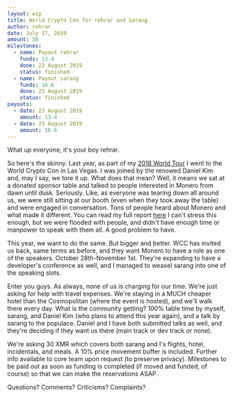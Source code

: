 ```yaml
---
layout: wip
title: World Crypto Con for rehrar and Sarang
author: rehrar
date: July 17, 2019
amount: 30
milestones:
  - name: Payout rehrar
    funds: 13.4
    done: 23 August 2019
    status: finished
  - name: Payout sarang
    funds: 16.6
    done: 23 August 2019
    status: finished
payouts:
  - date: 23 August 2019
    amount: 13.4
  - date: 23 August 2019
    amount: 16.6
---
```


What up everyone, it's your boy rehrar.

So here's the skinny. Last year, as part of my [2018 World Tour](https://forum.getmonero.org/22/completed-tasks/90717/the-rehrar-tour) I went to the World Crypto Con in Las Vegas. I was joined by the renowed Daniel Kim and, may I say, we tore it up. What does that mean? Well, it means we sat at a donated sponsor table and talked to people interested in Monero from dawn until dusk. Seriously. Like, as everyone was tearing down all around us, we were still sitting at our booth (even when they took away the table) and were engaged in conversation. Tons of people heard about Monero and what made it different. You can read my full report [here](https://www.reddit.com/r/Monero/comments/9uj0jh/world_crypto_con_report/) I can't stress this enough, but we were flooded with people, and didn't have enough time or manpower to speak with them all. A good problem to have.

This year, we want to do the same. But bigger and better. WCC has invited us back, same terms as before, and they want Monero to have a role as one of the speakers. October 28th-November 1st. They're expanding to have a developer's conference as well, and I managed to weasel sarang into one of the speaking slots. 

Enter you guys. As always, none of us is charging for our time. We're just asking for help with travel expenses. We're staying in a MUCH cheaper hotel than the Cosmopolitan (where the event is hosted), and we'll walk there every day. What is the community getting? 100% table time by myself, sarang, and Daniel Kim (who plans to attend this year again), and a talk by sarang to the populace. Daniel and I have both submitted talks as well, and they're deciding if they want us there (main track or dev track or none).

We're asking 30 XMR which covers both sarang and I's flights, hotel, incidentals, and meals. A 10% price movement buffer is included. Further info available to core team upon request (to preserve privacy). Milestones to be paid out as soon as funding is completed (if moved and funded, of course) so that we can make the reservations ASAP.

Questions? Comments? Criticisms? Complaints?